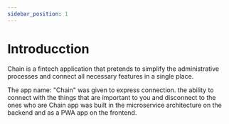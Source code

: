 ```yaml
---
sidebar_position: 1
---
```


# Introducction 

Chain is a fintech application that pretends to simplify the administrative processes and connect all necessary features in a single place.

The app name: "Chain" was given to express connection. the ability to connect with the things that are important to you and disconnect to the ones who are
Chain app was built in the microservice architecture on the backend and as a PWA app on the frontend.